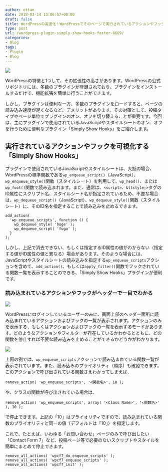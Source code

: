 ```yaml
---
author: ottan
date: 2018-03-14 13:06:57+00:00
draft: false
title: WordPressの高速化！WordPressでそのページで実行されているアクションやフックの一覧を表示するプラグイン「Simply Show Hooks」
type: post
url: /wordpress-plugin-simply-show-hooks-faster-6669/
categories:
- Blog
tags:
- Plugin
- Blog
---
```


![](/images/2018/03/180314-5aa8ea3d6c266.jpg)

WordPressの特徴と1つして、その拡張性の高さがあります。WordPressの公式リポジトリには、多数のプラグインが登録されており、プラグインをインストールするだけで、機能拡張を簡単に行うことができます。

しかし、プラグインは便利な一方、多数のプラグインをロードすると、ページの読み込み速度が遅くなるなど、デメリットがあります。その対策として、投稿タイプやページ単位でプラグインのオン、オフを切り替えることが重要です。今回は、主にプラグインで使用されているJavaScriptやスタイルシートのオン、オフを行うために便利なプラグイン「Simply Show Hooks」をご紹介します。

## 実行されているアクションやフックを可視化する「Simply Show Hooks」

プラグインで使用されているJavaScriptやスタイルシートは、大抵の場合、WordPressの標準関数である`wp_enqueue_script()`（JavaScript）、`wp_enqueue_style()`関数（スタイルシート）を利用して、`wp_head()`、または`wp_foot()`関数で読み込まれます。また、通常は、`<script>`、`&ltstyle;>`タグのID属性にスクリプト名、スタイルシート名が指定されているため、不要な場合は、`wp_dequeue_script()`（JavaScript）、`wp_dequeue_style()`関数（スタイルシート）に、そのID名を指定することで読み込みを止めるできます。

    add_action(
      'wp_enqueue_scripts', function () {
        wp_dequeue_style( 'hoge' );
        wp_dequeue_script( 'fuga' );
      }
    );

しかし、上記で消去できない、もしくは指定するID属性の値がわからない（指定する値がID属性の値と異なる）場合があります。そのような場合には、JavaScriptやスタイルシートの読み込みを指定する`wp_enqueue_scripts`アクションを含めて、`add_action()`、もしくは`apply_filter()`関数でフックされている関数一覧を表示することのできる、「Simply Show Hooks」プラグインが便利です。

### 読み込まれているアクションやフックがヘッダーで一目でわかる

![](/images/2018/03/180314-5aa8ea4748c74.png)

WordPressにログインしているユーザーのみに、画面上部のヘッダー箇所に読み込まれているアクションおよびフックの一覧が表示されます。アクションのみを表示する、もしくはアクションおよびフックの一覧を表示するモードがあります。どのようなアクションやフィルターが存在しているかわかるとともに、どの関数を停止すれば不要な読み込みを止めることができるかどうかがわかります。

![](/images/2018/03/180314-5aa8ea73cef32.png)

上図の例では、`wp_enqueue_scripts`アクションで読み込まれている関数一覧が表示されています。また、読み込みのプライオリティ（順序）も確認できます。このアクションで呼び出されている関数さえわかってしまえば、

    remove_action( 'wp_enqueue_scripts', '<関数名>', 10 );

や、クラスの関数が呼び出されている場合は、

    remove_action( 'wp_enqueue_scripts', array( '<Class Name>', '<関数名>' ), 10 );

で停止できます。上記の「10」はプライオリティですので、読み込まれている関数のプライオリティと同一の値（デフォルトは「10」）を指定します。

これで、たとえば、いわゆる「お問い合わせ」ページのみで呼び出したい「Contact Form 7」など、投稿ページ等で必要のないスクリプトやスタイルを簡単にまとめて停止できます。

    remove_all_actions( 'wpcf7_do_enqueue_scripts' );
    remove_all_actions( 'wpcf7_enqueue_scripts' );
    remove_all_actions( 'wpcf7_init' );

